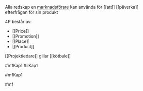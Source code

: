 
Alla redskap en [marknadsförare](projektledare) kan använda för [[att]] [[påverka]] efterfrågan för sin produkt

4P består av:
- [[Price]]
- [[Promotion]]
- [[Place]]
- [[Product]]

[[Projektledare]] gillar [[kötbule]]


#mfKap1
#iiKap1

#mfKap1 

#mf 